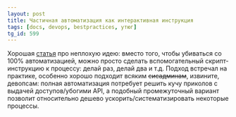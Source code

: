 ```yaml
---
layout: post
title: Частичная автоматизация как интерактивная инструкция
tags: [docs, devops, bestpractices, утюг]
tg_id: 599
---
```

Хорошая [статья](https://blog.danslimmon.com/2019/07/15/do-nothing-scripting-the-key-to-gradual-automation/) про неплохую идею: вместо того, чтобы убиваться со 100% автоматизацией, можно просто сделать вспомогательный скрипт-инструкцию к процессу: делай раз, делай два и т.д. Подход встречал на практике, особенно хорошо подходит всяким ~~сисадминам~~, извините, девопсам: полная автоматизация потребует решить кучу приколов с выдачей доступов/убогими API, а подобный промежуточный вариант позволит относительно дешево ускорить/систематизировать некоторые процессы.
